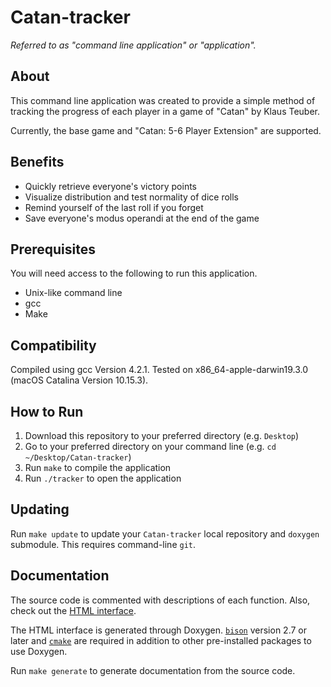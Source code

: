 # Catan-tracker
_Referred to as "command line application" or "application"._

## About
This command line application was created to provide a simple method of tracking the progress of each player in a game of "Catan" by Klaus Teuber.

Currently, the base game and "Catan: 5-6 Player Extension" are supported.

## Benefits
* Quickly retrieve everyone's victory points
* Visualize distribution and test normality of dice rolls
* Remind yourself of the last roll if you forget
* Save everyone's modus operandi at the end of the game

## Prerequisites
You will need access to the following to run this application.

* Unix-like command line
* gcc
* Make

## Compatibility
Compiled using gcc Version 4.2.1. Tested on x86_64-apple-darwin19.3.0 (macOS Catalina Version 10.15.3).

## How to Run
1. Download this repository to your preferred directory (e.g. `Desktop`)
2. Go to your preferred directory on your command line (e.g. `cd ~/Desktop/Catan-tracker`)
3. Run `make` to compile the application
4. Run `./tracker` to open the application

## Updating
Run `make update` to update your `Catan-tracker` local repository and `doxygen` submodule. This requires command-line `git`.

## Documentation
The source code is commented with descriptions of each function. Also, check out the [HTML interface](https://rpatelpj.github.io/Catan-tracker).

The HTML interface is generated through Doxygen. [`bison`](https://formulae.brew.sh/formula/bison) version 2.7 or later and [`cmake`](https://formulae.brew.sh/formula/cmake) are required in addition to other pre-installed packages to use Doxygen.

Run `make generate` to generate documentation from the source code.
